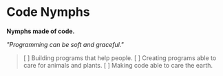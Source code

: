 # Code Nymphs 

**Nymphs made of code.**

_"Programming can be soft and graceful."_

> [ ] Building programs that help people. 
> [ ] Creating programs able to care for animals and plants.
> [ ] Making code able to care the earth.
